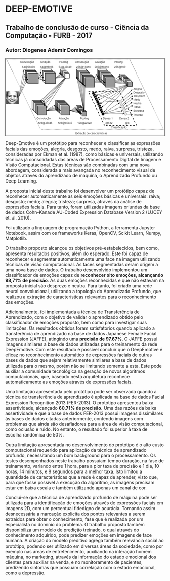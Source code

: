 # DEEP-EMOTIVE

## Trabalho de conclusão de curso - Ciência da Computação  - FURB - 2017
### Autor: Diogenes Ademir Domingos<br>

<img src="imagens/arquitetura deepemotive.png" alt="Rede Deep Emotive" align="middle">

Deep-Emotive é um protótipo para reconhecer e classificar as expressões faciais das emoções, alegria, desgosto, medo, raiva, surpresa,
tristeza, consideradas por Ekman et al. (1987), como básicas e universais, utilizando técnicas já consolidadas das áreas de 
Processamento Digital de Imagem e Visão Computacional. Estas técnicas são combinadas com uma nova abordagem, considerada a mais avançada
no reconhecimento visual de objetos através do aprendizado de máquina, o Aprendizado Profundo ou Deep Learning.

<p>A proposta inicial deste trabalho foi desenvolver um protótipo capaz de reconhecer automaticamente as seis emoções básicas e universais: 
raiva; desgosto; medo; alegria; tristeza; surpresa, através da análise de expressões faciais. Para tanto, foram utilizadas imagens oriundas
da base de dados Cohn-Kanade AU-Coded Expression Database Version 2 (LUCEY et. al. 2010).</p>

<p>Foi utilizado a linguagem de programação Python, a ferramenta Jupyter Notebook, assim com os frameworks Keras, OpenCV, Scikit Learn, 
Numpy, Matplotlib.</p>

<p>O trabalho proposto alcançou os objetivos pré-estabelecidos, bem como, apresenta resultados positivos, além do esperado. 
Este foi capaz de reconhecer e segmentar automaticamente uma face na imagem utilizando técnicas de visão computacional. 
As faces segmentadas deram origem a uma nova base de dados. O trabalho desenvolvido implementou um classificador de emoções capaz de 
<b>reconhecer oito emoções, alcançando 98,71% de precisão</b>. As duas emoções reconhecidas e que não estavam na proposta inicial são desprezo 
e neutra. Para tanto, foi criado uma rede neural convolucional, utilizando a topologia do Aprendizado Profundo, que realizou a 
extração de características relevantes para o reconhecimento das emoções.</p>

<p>Adicionalmente, foi implementada a técnica de Transferência de Aprendizado, com o objetivo de validar o aprendizado obtido pelo 
classificador de emoções proposto, bem como para investigar suas limitações. Os resultados obtidos foram satisfatórios quando 
aplicado a transferência de aprendizado na base de dados Japanese Female Facial Expression (JAFFE), atingindo uma <b>precisão de 97.67%</b>. 
O JAFFE possui imagens similares a base de dados utilizadas para o treinamento da rede DeepEmotive. 
Com este resultado é possível concluir que o DeepEmotive é eficaz no reconhecimento automático de expressões faciais de outras 
bases de dados que sejam relativamente similares a base de dados utilizada para o mesmo, porém não se limitando somente a esta. 
Este pode auxiliar a comunidade tecnológica na geração de novos algoritmos computacionais, que, baseado nesta arquitetura reconhece 
automaticamente as emoções através de expressões faciais.</p>

<p>Uma limitação apresentada pelo protótipo pode ser observada quando a técnica de transferência de aprendizado é aplicada 
na base de dados Facial Expression Recognition 2013 (FER-2013). O protótipo apresentou baixa assertividade, alcançado <b>60.71% de 
precisão.</b> Uma das razões da baixa assertividade é que a base de dados FER-2013 possui imagens dissimilares às bases de dados citadas anteriormente, 
contendo imagens com problemas que ainda são desafiadores para a área de visão computacional, como oclusão e ruido. No entanto, 
o resultado foi superior à taxa de escolha randômica de 50%.</p>

<p>Outra limitação apresentada no desenvolvimento do protótipo é o alto custo computacional requerido para aplicação da técnica de 
aprendizado profundo, necessitando um bom background para o processamento. Os testes desempenhados neste trabalho possuíam tempo duração, 
na fase de treinamento, variando entre 1 hora, para a pior taxa de precisão e 1 dia, 10 horas, 14 minutos, e 8 segundos para a melhor taxa.
Isto limitou a quantidade de características que a rede é capaz de aprender, visto que, para que fosse possível a execução do algoritmo, 
as imagens precisam estar em baixa escala e também utilizando apenas um canal de cor.</p>

<p>Conclui-se que a técnica de aprendizado profundo de máquina pode ser utilizada para a identificação de emoções através de expressões
faciais em imagens 2D, com um percentual fidedigno de acurácia. Tornando assim desnecessária a marcação explicita dos pontos relevantes
a serem extraídos para obter o conhecimento, fase que é realizada por um especialista no domínio do problema.
O trabalho proposto também disponibiliza um modelo de predição treinado, o qual através do conhecimento adquirido, pode predizer emoções
em imagens de face humana. A criação do modelo preditivo agrega também relevância social ao protótipo, podendo ser utilizado em diversas 
áreas da sociedade, como por exemplo nas áreas de entretenimento, auxiliando na interação homem máquina, no marketing, através da 
informação do estado emocional dos clientes para auxiliar na venda, e no monitoramento de pacientes, predizendo sintomas que possuam 
correlação com o estado emocional, como a depressão.</p>
